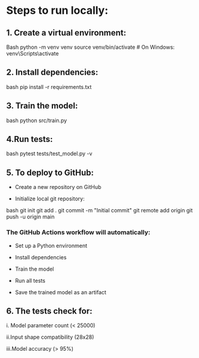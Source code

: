 # Steps to run locally:
## 1. Create a virtual environment:
Bash
python -m venv venv
source venv/bin/activate  # On Windows: venv\Scripts\activate
## 2. Install dependencies:
bash
pip install -r requirements.txt

## 3. Train the model:

bash
python src/train.py

## 4.Run tests:

bash
pytest tests/test_model.py -v

## 5. To deploy to GitHub:

* Create a new repository on GitHub

* Initialize local git repository:

bash
git init
git add .
git commit -m "Initial commit"
git remote add origin <your-repo-url>
git push -u origin main

### The GitHub Actions workflow will automatically:

* Set up a Python environment

* Install dependencies

* Train the model

* Run all tests

* Save the trained model as an artifact

## 6. The tests check for:

i. Model parameter count (< 25000)

ii.Input shape compatibility (28x28)

iii.Model accuracy (> 95%)




